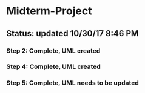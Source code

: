 # Midterm-Project

## Status: updated 10/30/17 8:46 PM
### Step 2: Complete, UML created
### Step 4: Complete, UML created
### Step 5: Complete, UML needs to be updated

